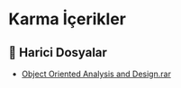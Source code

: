 # Karma İçerikler


<!--Index-->

## 📂 Harici Dosyalar

- [Object Oriented Analysis and Design.rar](./Object%20Oriented%20Analysis%20and%20Design.rar)


<!--Index-->

